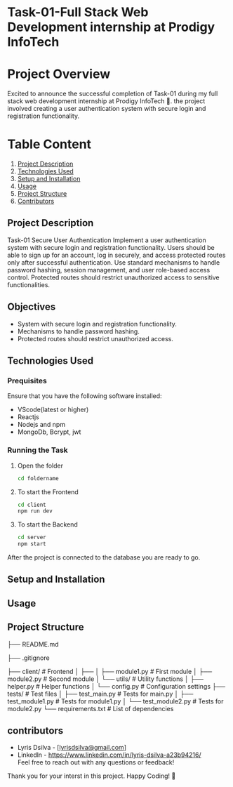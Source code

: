 # Task-01-Full Stack Web Development internship at Prodigy InfoTech 

# Project Overview
Excited to announce the successful completion of Task-01 during my full stack web development internship at Prodigy InfoTech 🚀. the project involved creating a user authentication
system with secure login and registration functionality. 

# Table Content
1. [Project Description](#project-description)
2. [Technologies Used](#technologies-used)
3. [Setup and Installation](#setup-and-installation)
4. [Usage](#usage)
5. [Project Structure](#project-structure)
6. [Contributors](#contributors)

## Project Description
Task-01 Secure User Authentication
Implement a user authentication system with secure login and registration functionality. Users should be able to sign up for an account, log in securely, and access protected routes only after successful authentication. Use standard mechanisms to handle password hashing, session management, and user role-based access control. Protected routes should restrict unauthorized access to sensitive functionalities.

## Objectives
* System with secure login and registration functionality.
* Mechanisms to handle password hashing.
* Protected routes should restrict unauthorized access.

## Technologies Used
### Prequisites
Ensure that you have the following software installed:
* VScode(latest or higher)
* Reactjs
* Nodejs and npm
* MongoDb, Bcrypt, jwt
### Running the Task
1. Open the folder
   ```bash
   cd foldername
2. To start the Frontend
   ```bash
   cd client
   npm run dev
3. To start the Backend
   ```bash
   cd server
   npm start
After the project is connected to the database you are ready to go.

## Setup and Installation



## Usage


## Project Structure
├── README.md 

├── .gitignore

├── client/ # Frontend 
│ ├── 
│ ├── module1.py # First module
│ ├── module2.py # Second module
│ └── utils/ # Utility functions
│ ├── helper.py # Helper functions
│ └── config.py # Configuration settings
├── tests/ # Test files
│ ├── test_main.py # Tests for main.py
│ ├── test_module1.py # Tests for module1.py
│ └── test_module2.py # Tests for module2.py
└── requirements.txt # List of dependencies


## contributors
* Lyris Dsilva - [lyrisdsilva@gmail.com]
* Linkedln - https://www.linkedin.com/in/lyris-dsilva-a23b94216/  
Feel free to reach out with any questions or feedback!


Thank you for your interst in this project.
Happy Coding! 🥳
